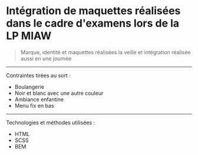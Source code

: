 # Intégration de maquettes réalisées dans le cadre d'examens lors de la LP  MIAW
> Marque, identité et maquettes réalisées la veille et intégration réalisée aussi en une journée
-----------------------------

Contraintes tirées au sort : 
- Boulangerie
- Noir et blanc avec une autre couleur
- Ambiance enfantine
- Menu fix en bas

-----------------------------

Technologies et méthodes utilisées : 
- HTML
- SCSS
- BEM
